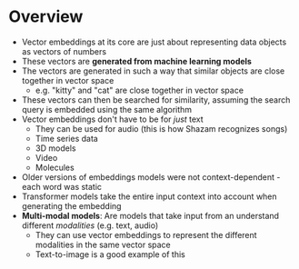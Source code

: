 # Overview

- Vector embeddings at its core are just about representing data objects as vectors of numbers
- These vectors are **generated from machine learning models**
- The vectors are generated in such a way that similar objects are close together in vector space
  - e.g. "kitty" and "cat" are close together in vector space
- These vectors can then be searched for similarity, assuming the search query is embedded using the same algorithm
- Vector embeddings don't have to be for *just* text
  - They can be used for audio (this is how Shazam recognizes songs)
  - Time series data
  - 3D models
  - Video
  - Molecules
- Older versions of embeddings models were not context-dependent - each word was static
- Transformer models take the entire input context into account when generating the embedding
- **Multi-modal models**: Are models that take input from an understand different *modalities* (e.g. text, audio)
  - They can use vector embeddings to represent the different modalities in the same vector space  
  - Text-to-image is a good example of this